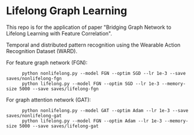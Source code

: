 # Lifelong Graph Learning

   This repo is for the application of paper "Bridging Graph Network to Lifelong
   Learning with Feature Correlation".

   
   Temporal and distributed pattern recognition using
   the Wearable Action Recognition Dataset (WARD).

   For feature graph network (FGN):

          python nonlifelong.py --model FGN --optim SGD --lr 1e-3 --save saves/nonlifelong-fgn
          python lifelong.py --model FGN --optim SGD --lr 1e-3 --memory-size 5000 --save saves/lifelong-fgn

   For graph attention network (GAT):

          python nonlifelong.py --model GAT --optim Adam --lr 1e-3 --save saves/nonlifelong-gat
          python lifelong.py --model FGN --optim Adam --lr 1e-3 --memory-size 5000 --save saves/lifelong-gat
